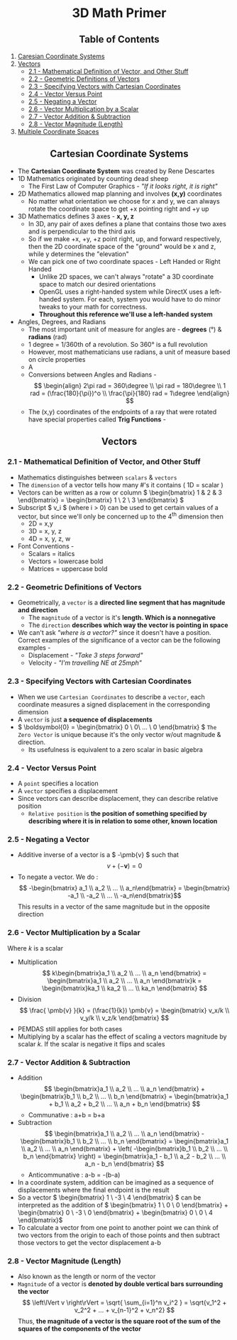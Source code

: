 <h1 align="center"> 3D Math Primer </h1>

<h2 align="center"> Table of Contents </h2>

1. [Caresian Coordinate Systems](#cartesian-coordinate-systems)
2. [Vectors](#vectors)
    - [2.1 - Mathematical Definition of Vector, and Other Stuff](#21---mathematical-definition-of-vector-and-other-stuff)
    - [2.2 - Geometric Definitions of Vectors](#22---geometric-definitions-of-vectors)
    - [2.3 - Specifying Vectors with Cartesian Coordinates](#23---specifying-vectors-with-cartesian-coordinates)
    - [2.4 - Vector Versus Point](#24---vector-versus-point)
    - [2.5 - Negating a Vector](#25---negating-a-vector)
    - [2.6 - Vector Multiplication by a Scalar](#26---vector-multiplication-by-a-scalar)
    - [2.7 - Vector Addition & Subtraction](#27---vector-addition--subtraction)
    - [2.8 - Vector Magnitude (Length)](#28---vector-magnitude-length)
3. [Multiple Coordinate Spaces]()

<h2 align="center" id="cartesian-coordinate-systems"> Cartesian Coordinate Systems </h2>

- The **Cartesian Coordinate System** was created by Rene Descartes
- 1D Mathematics originated by counting dead sheep
    * The First Law of Computer Graphics - *"If it looks right, it is right"*
- 2D Mathematics allowed map planning and involves **(x,y)** coordinates
    * No matter what orientation we choose for x and y, we can always rotate the coordinate space to get +x pointing right and +y up
- 3D Mathematics defines 3 axes - **x, y, z**
    * In 3D, any pair of axes defines a plane that contains those two axes and is perpendicular to the third axis
    * So if we make +x, +y, +z point right, up, and forward respectively, then the 2D coordinate space of the "ground" would be x and z, while y determines the "elevation"
    * We can pick one of two coordinate spaces - Left Handed or Right Handed
        * Unlike 2D spaces, we can't always "rotate" a 3D coordinate space to match our desired orientations
        * OpenGL uses a right-handed system while DirectX uses a left-handed system. For each, system you would have to do minor tweaks to your math for correctness.
        * **Throughout this reference we'll use a left-handed system**
- Angles, Degrees, and Radians
    * The most important unit of measure for angles are - **degrees** (&deg;) & **radians** (rad)
    * 1 degree = 1/360th of a revolution. So 360&deg; is a full revolution
    * However, most mathematicians use radians, a unit of measure based on circle properties
    * A
    * Conversions between Angles and Radians -
         $$
        \begin{align}
        2\pi rad = 360\degree \\
        \pi rad = 180\degree \\
        1 rad = (\frac{180}{\pi})^o \\
        \frac{\pi}{180} rad = 1\degree
        \end{align}
        $$
    * The (x,y) coordinates of the endpoints of a ray that were rotated have special properties called **Trig Functions** -

<h2 align="center" id="vectors"> Vectors </h2>

### 2.1 - Mathematical Definition of Vector, and Other Stuff
- Mathematics distinguishes between `scalars` & `vectors`
- The `dimension` of a vector tells how many #'s it contains ( 1D = scalar )
- Vectors can be written as a row or column $ \begin{bmatrix} 1 & 2 & 3 \end{bmatrix} = \begin{bmatrix} 1 \\ 2 \\ 3 \end{bmatrix} $ 
- Subscript $ v_i $ (where i > 0) can be used to get certain values of a vector, but since we'll only be concerned up to the 4<sup>th</sup> dimension then
    * 2D = x,y
    * 3D = x, y, z
    * 4D = x, y, z, w
- Font Conventions -
    * Scalars = italics
    * Vectors = lowercase bold
    * Matrices = uppercase bold

### 2.2 - Geometric Definitions of Vectors
- Geometrically, a `vector` is a **directed line segment that has magnitude and direction**
    * The `magnitude` of a vector is it's **length. Which is a nonnegative**
    * The `direction` **describes which way the vector is pointing in space**
- We can't ask *"where is a vector?"* since it doesn't have a position. Correct examples of the significance of a vector can be the following examples -
    * Displacement - *"Take 3 steps forward"*
    * Velocity - *"I'm travelling NE at 25mph"*

### 2.3 - Specifying Vectors with Cartesian Coordinates
- When we use `Cartesian Coordinates` to describe a `vector`, each coordinate measures a signed displacement in the corresponding dimension
- A `vector` is just **a sequence of displacements**
- $ \boldsymbol{0} = \begin{bmatrix} 0 \\ 0\\ ... \\ 0  \end{bmatrix} $ `The Zero Vector`  is unique because it's the only vector w/out magnitude & direction.
    * Its usefulness is equivalent to a zero scalar in basic algebra

### 2.4 - Vector Versus Point
- A `point` specifies a location
- A `vector` specifies a displacement
- Since vectors can describe displacement, they can describe relative position
    * `Relative position` is **the position of something specified by describing where it is in relation to some other, known location**

### 2.5 - Negating a Vector
- Additive inverse of a vector is a $ -\pmb{v} $ such that $$ v + (-\pmb{v}) = 0 $$
- To negate a vector. We do : $$ -\begin{bmatrix} a_1 \\ a_2 \\ ... \\ a_n\end{bmatrix} = \begin{bmatrix} -a_1 \\ -a_2 \\ ... \\ -a_n\end{bmatrix}$$ This results in a vector of the same magnitude but in the opposite direction

### 2.6 - Vector Multiplication by a Scalar
Where *k* is a scalar
- Multiplication
    $$
    k\begin{bmatrix}a_1 \\ a_2 \\ ... \\ a_n \end{bmatrix} =
    \begin{bmatrix}a_1 \\ a_2 \\ ... \\ a_n \end{bmatrix}k =
    \begin{bmatrix}ka_1 \\ ka_2 \\ ... \\ ka_n \end{bmatrix}
    $$
- Division
    $$
    \frac{ \pmb{v} }{k} =
    (\frac{1}{k}) \pmb{v} = 
    \begin{bmatrix} v_x/k \\ v_y/k \\ v_z/k \end{bmatrix}
    $$
- PEMDAS still applies for both cases
- Multiplying by a scalar has the effect of scaling a vectors magnitude by scalar *k*. If the scalar is negative it flips and scales

### 2.7 - Vector Addition & Subtraction
- Addition
    $$
    \begin{bmatrix}a_1 \\ a_2 \\ ... \\ a_n \end{bmatrix} +
    \begin{bmatrix}b_1 \\ b_2 \\ ... \\ b_n \end{bmatrix} =
    \begin{bmatrix}a_1 + b_1 \\ a_2 + b_2 \\ ... \\ a_n + b_n \end{bmatrix}
    $$
    - Communative : a+b = b+a
- Subtraction
    $$
    \begin{bmatrix}a_1 \\ a_2 \\ ... \\ a_n \end{bmatrix} -
    \begin{bmatrix}b_1 \\ b_2 \\ ... \\ b_n \end{bmatrix} =
    \begin{bmatrix}a_1 \\ a_2 \\ ... \\ a_n \end{bmatrix} +
    \left( -\begin{bmatrix}b_1 \\ b_2 \\ ... \\ b_n \end{bmatrix} \right) =
    \begin{bmatrix}a_1 - b_1 \\ a_2 - b_2 \\ ... \\ a_n - b_n \end{bmatrix}
    $$
    - Anticommunative : a-b = -(b-a)
- In a coordinate system, addition can be imagined as a sequence of displacements where the final endpoint is the result
- So a vector $ \begin{bmatrix} 1 \\ -3 \\  4 \end{bmatrix} $ can be interpreted as the addition of $ \begin{bmatrix} 1 \\ 0 \\  0 \end{bmatrix} + \begin{bmatrix} 0 \\ -3 \\  0 \end{bmatrix} + \begin{bmatrix} 0 \\ 0 \\  4 \end{bmatrix}$
- To calculate a vector from one point to another point we can think of two vectors from the origin to each of those points and then subtract those vectors to get the vector displacement a-b

### 2.8 - Vector Magnitude (Length)
- Also known as the length or norm of the vector
- `Magnitude` of a vector is **denoted by double vertical bars surrounding the vector**
    $$
    \left\lVert v \right\rVert =
    \sqrt{ \sum_{i=1}^n v_i^2 } =
    \sqrt{v_1^2 + v_2^2 + ... + v_{n-1}^2 + v_n^2}
    $$
    Thus, **the magnitude of a vector is the square root of the sum of the squares of the components of the vector**